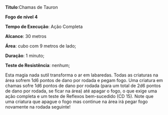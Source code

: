 **Titulo**:Chamas de Tauron

**Fogo de nível 4**

**Tempo de Execução**: Ação Completa

**Alcance**: 30 metros

**Área**: cubo com 9 metros de lado;

**Duração**: 1 minuto;

**Teste de Resistência**: nenhum;

Esta magia nada sutil transforma o 
ar em labaredas. Todas as criaturas na área 
sofrem 1d6 pontos de dano por rodada 
e pegam fogo. Uma criatura em chamas 
sofre 1d6 pontos de dano por rodada 
(para um total de 2d6 pontos de dano 
por rodada, se ficar na área) até apagar o 
fogo, o que exige uma ação completa e 
um teste de Reflexos bem-sucedido (CD 
15). Note que uma criatura que apague o 
fogo mas continue na área irá pegar fogo 
novamente na rodada seguinte!
